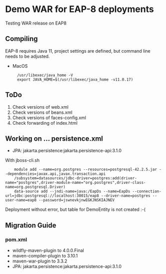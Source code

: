 # Demo WAR for EAP-8 deployments
Testing WAR release on EAP8

## Compiling
EAP-8 requires Java 11, project settings are defined, but command line needs to be adjusted.

- MacOS

		/usr/libexec/java_home -V
		export JAVA_HOME=$(/usr/libexec/java_home -v11.0.17)

## ToDo

1. Check versions of web.xml
2. Check versions of beans.xml
3. Check versions of faces-config.xml
4. Check forwarding of index.html

## Working on ... persistence.xml

- JPA: jakarta.persistence:jakarta.persistence-api:3.1.0

With jboss-cli.sh

		module add --name=org.postgres --resources=postgresql-42.2.5.jar --dependencies=javax.api,javax.transaction.api
		/subsystem=datasources/jdbc-driver=postgres:add(driver-name="postgres",driver-module-name="org.postgres",driver-class-name=org.postgresql.Driver)
		data-source add --jndi-name=java:/EapDs --name=EapDs --connection-url=jdbc:postgresql://localhost:30015/eap8 --driver-name=postgres --user-name=eap8 --password=jswnevkjnwEGKJNSKIAJNEV
		
Deployment without error, but table for DemoEntity is not created :-(

## Migration Guide

### pom.xml

- wildfly-maven-plugin to 4.0.0.Final
- maven-compiler-plugin to 3.10.1
- maven-war-plugin to 3.3.2
- JPA: jakarta.persistence:jakarta.persistence-api:3.1.0


